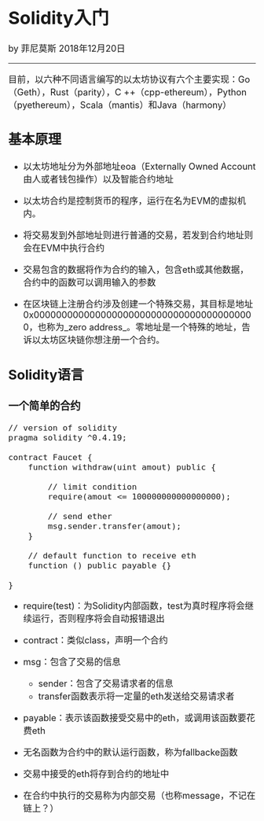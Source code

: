 <font size="4">

# Solidity入门

by 菲尼莫斯 2018年12月20日

---

目前，以六种不同语言编写的以太坊协议有六个主要实现：Go（Geth），Rust（parity），C ++（cpp-ethereum），Python（pyethereum），Scala（mantis）和Java（harmony）

## 基本原理

* 以太坊地址分为外部地址eoa（Externally Owned Account 由人或者钱包操作）以及智能合约地址

* 以太坊合约是控制货币的程序，运行在名为EVM的虚拟机内。

* 将交易发到外部地址则进行普通的交易，若发到合约地址则会在EVM中执行合约

* 交易包含的数据将作为合约的输入，包含eth或其他数据，合约中的函数可以调用输入的参数

* 在区块链上注册合约涉及创建一个特殊交易，其目标是地址0x0000000000000000000000000000000000000000，也称为_zero address_。零地址是一个特殊的地址，告诉以太坊区块链你想注册一个合约。

## Solidity语言

### 一个简单的合约

```solidity
// version of solidity
pragma solidity ^0.4.19;

contract Faucet {
    function withdraw(uint amout) public {
        
        // limit condition
        require(amout <= 100000000000000000);
        
        // send ether
        msg.sender.transfer(amout);
    }
    
    // default function to receive eth
    function () public payable {}
    
}

```

* require(test)：为Solidity内部函数，test为真时程序将会继续运行，否则程序将会自动报错退出

* contract：类似class，声明一个合约

* msg：包含了交易的信息
    * sender：包含了交易请求者的信息
    * transfer函数表示将一定量的eth发送给交易请求者

* payable：表示该函数接受交易中的eth，或调用该函数要花费eth

* 无名函数为合约中的默认运行函数，称为fallbacke函数

* 交易中接受的eth将存到合约的地址中

* 在合约中执行的交易称为内部交易（也称message，不记在链上？）

</font>
